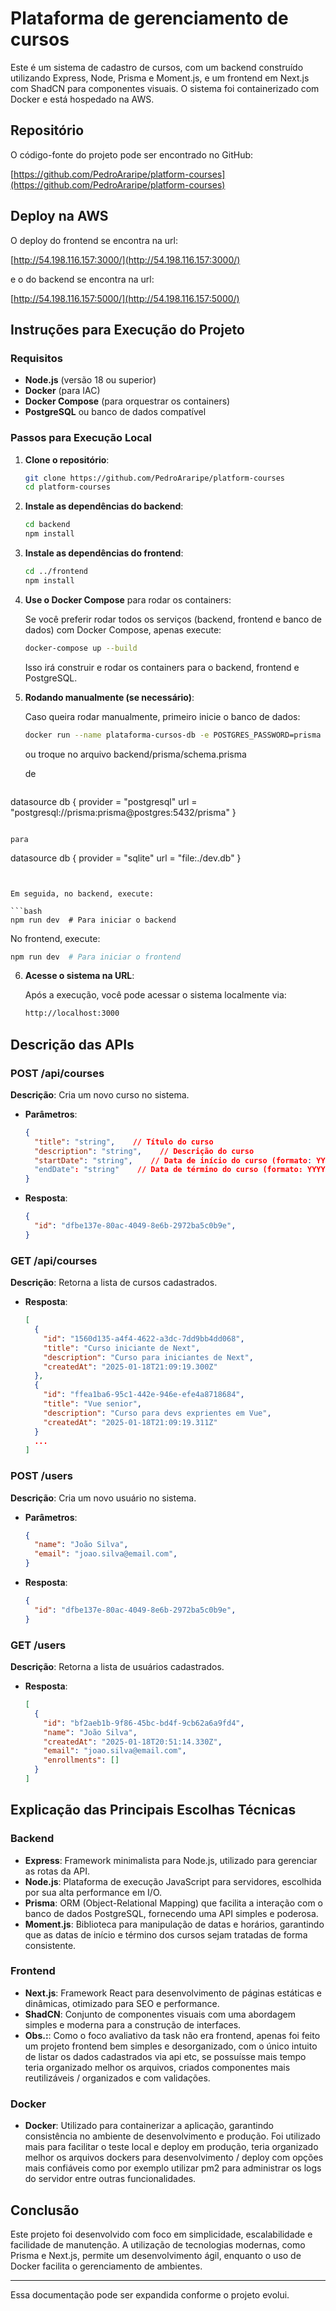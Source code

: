 # Plataforma de gerenciamento de cursos

Este é um sistema de cadastro de cursos, com um backend construído utilizando Express, Node, Prisma e Moment.js, e um frontend em Next.js com ShadCN para componentes visuais. O sistema foi containerizado com Docker e está hospedado na AWS.

## Repositório

O código-fonte do projeto pode ser encontrado no GitHub:

[https://github.com/PedroAraripe/platform-courses](https://github.com/PedroAraripe/platform-courses)

## Deploy na AWS

O deploy do frontend se encontra na url:

[http://54.198.116.157:3000/](http://54.198.116.157:3000/)

e o do backend se encontra na url:

[http://54.198.116.157:5000/](http://54.198.116.157:5000/)

## Instruções para Execução do Projeto

### Requisitos

- **Node.js** (versão 18 ou superior)
- **Docker** (para IAC)
- **Docker Compose** (para orquestrar os containers)
- **PostgreSQL** ou banco de dados compatível

### Passos para Execução Local

1. **Clone o repositório**:

   ```bash
   git clone https://github.com/PedroAraripe/platform-courses
   cd platform-courses
   ```

2. **Instale as dependências do backend**:

   ```bash
   cd backend
   npm install
   ```

3. **Instale as dependências do frontend**:

   ```bash
   cd ../frontend
   npm install
   ```

4. **Use o Docker Compose** para rodar os containers:

   Se você preferir rodar todos os serviços (backend, frontend e banco de dados) com Docker Compose, apenas execute:

   ```bash
   docker-compose up --build
   ```

   Isso irá construir e rodar os containers para o backend, frontend e PostgreSQL.

5. **Rodando manualmente (se necessário)**:

   Caso queira rodar manualmente, primeiro inicie o banco de dados:

   ```bash
   docker run --name plataforma-cursos-db -e POSTGRES_PASSWORD=prisma -d prisma
   ```

   ou troque no arquivo backend/prisma/schema.prisma

   de 

   ```
  datasource db {
    provider = "postgresql"
    url      = "postgresql://prisma:prisma@postgres:5432/prisma"
  }
   ```

   para
  ```
  datasource db {
    provider = "sqlite"
    url      = "file:./dev.db"
  }
   ```


   Em seguida, no backend, execute:

   ```bash
   npm run dev  # Para iniciar o backend
   ```

   No frontend, execute:

   ```bash
   npm run dev  # Para iniciar o frontend
   ```

6. **Acesse o sistema na URL**:

   Após a execução, você pode acessar o sistema localmente via:

   ```bash
   http://localhost:3000
   ```

## Descrição das APIs

### **POST /api/courses**

**Descrição**: Cria um novo curso no sistema.

- **Parâmetros**:

  ```json
  {
    "title": "string",    // Título do curso
    "description": "string",    // Descrição do curso
    "startDate": "string",    // Data de início do curso (formato: YYYY-MM-DD)
    "endDate": "string"    // Data de término do curso (formato: YYYY-MM-DD)
  }
  ```

- **Resposta**:

  ```json
  {
    "id": "dfbe137e-80ac-4049-8e6b-2972ba5c0b9e",
  }
  ```

### **GET /api/courses**

**Descrição**: Retorna a lista de cursos cadastrados.

- **Resposta**:

  ```json
  [
    {
      "id": "1560d135-a4f4-4622-a3dc-7dd9bb4dd068",
      "title": "Curso iniciante de Next",
      "description": "Curso para iniciantes de Next",
      "createdAt": "2025-01-18T21:09:19.300Z"
    },
    {
      "id": "ffea1ba6-95c1-442e-946e-efe4a8718684",
      "title": "Vue senior",
      "description": "Curso para devs exprientes em Vue",
      "createdAt": "2025-01-18T21:09:19.311Z"
    }
    ...
  ]
  ```

### **POST /users**

**Descrição**: Cria um novo usuário no sistema.

- **Parâmetros**:

  ```json
  {
    "name": "João Silva",
    "email": "joao.silva@email.com",
  }
  ```

- **Resposta**:

  ```json
  {
    "id": "dfbe137e-80ac-4049-8e6b-2972ba5c0b9e",
  }
  ```

### **GET /users**

**Descrição**: Retorna a lista de usuários cadastrados.

- **Resposta**:

  ```json
  [
    {
      "id": "bf2aeb1b-9f86-45bc-bd4f-9cb62a6a9fd4",
      "name": "João Silva",
      "createdAt": "2025-01-18T20:51:14.330Z",
      "email": "joao.silva@email.com",
      "enrollments": []
    }
  ]
  ```

## Explicação das Principais Escolhas Técnicas

### Backend

- **Express**: Framework minimalista para Node.js, utilizado para gerenciar as rotas da API.
- **Node.js**: Plataforma de execução JavaScript para servidores, escolhida por sua alta performance em I/O.
- **Prisma**: ORM (Object-Relational Mapping) que facilita a interação com o banco de dados PostgreSQL, fornecendo uma API simples e poderosa.
- **Moment.js**: Biblioteca para manipulação de datas e horários, garantindo que as datas de início e término dos cursos sejam tratadas de forma consistente.

### Frontend
- **Next.js**: Framework React para desenvolvimento de páginas estáticas e dinâmicas, otimizado para SEO e performance.
- **ShadCN**: Conjunto de componentes visuais com uma abordagem simples e moderna para a construção de interfaces.
- **Obs.:**: Como o foco avaliativo da task não era frontend, apenas foi feito um projeto frontend bem simples e desorganizado, com o único intuito de listar os dados cadastrados via api etc, se possuísse mais tempo teria organizado melhor os arquivos, criados componentes mais reutilizáveis / organizados e com validações. 

### Docker

- **Docker**: Utilizado para containerizar a aplicação, garantindo consistência no ambiente de desenvolvimento e produção. Foi utilizado mais para facilitar o teste local e deploy em produção, teria organizado melhor os arquivos dockers para desenvolvimento / deploy com opções mais confiáveis como por exemplo utilizar pm2 para administrar os logs do servidor entre outras funcionalidades.

## Conclusão

Este projeto foi desenvolvido com foco em simplicidade, escalabilidade e facilidade de manutenção. A utilização de tecnologias modernas, como Prisma e Next.js, permite um desenvolvimento ágil, enquanto o uso de Docker facilita o gerenciamento de ambientes.

---

Essa documentação pode ser expandida conforme o projeto evolui.
